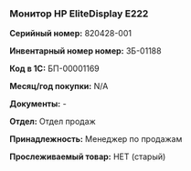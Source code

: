 ### Монитор HP EliteDisplay E222 </br>

**Серийный номер:** 820428-001</br>

**Инвентарный номер номер:** ЗБ-01188 </br>

**Код в 1С:** БП-00001169 </br>

**Месяц/год покупки:** N/A </br>

**Документы:** - </br>

**Отдел:** Отдел продаж </br>

**Принадлежность:** Менеджер по продажам </br>

**Прослеживаемый товар:** НЕТ (старый) 
